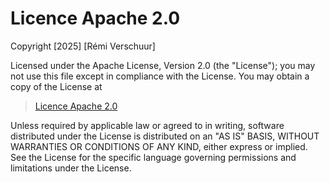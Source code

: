 # Licence Apache 2.0

Copyright [2025] [Rémi Verschuur]

Licensed under the Apache License, Version 2.0 (the "License");
you may not use this file except in compliance with the License.
You may obtain a copy of the License at

> [Licence Apache 2.0](http://www.apache.org/licenses/LICENSE-2.0)

Unless required by applicable law or agreed to in writing, software
distributed under the License is distributed on an "AS IS" BASIS,
WITHOUT WARRANTIES OR CONDITIONS OF ANY KIND, either express or implied.
See the License for the specific language governing permissions and
limitations under the License.
